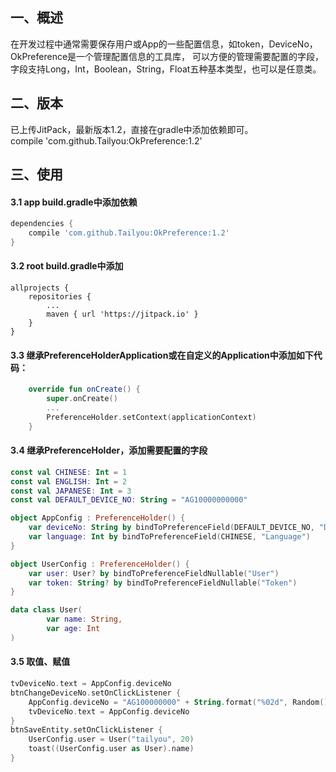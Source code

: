 ## 一、概述

在开发过程中通常需要保存用户或App的一些配置信息，如token，DeviceNo，OkPreference是一个管理配置信息的工具库，
可以方便的管理需要配置的字段，字段支持Long，Int，Boolean，String，Float五种基本类型，也可以是任意类。

## 二、版本

已上传JitPack，最新版本1.2，直接在gradle中添加依赖即可。  
compile 'com.github.Tailyou:OkPreference:1.2'

## 三、使用

#### 3.1 app build.gradle中添加依赖
```groovy
dependencies {
    compile 'com.github.Tailyou:OkPreference:1.2'
}
```

#### 3.2 root build.gradle中添加
```
allprojects {
    repositories {
        ...
        maven { url 'https://jitpack.io' }
    }
}
```

#### 3.3 继承PreferenceHolderApplication或在自定义的Application中添加如下代码：
```kotlin
    override fun onCreate() {
        super.onCreate()
        ...
        PreferenceHolder.setContext(applicationContext)
    }
```

#### 3.4 继承PreferenceHolder，添加需要配置的字段
```kotlin
const val CHINESE: Int = 1
const val ENGLISH: Int = 2
const val JAPANESE: Int = 3
const val DEFAULT_DEVICE_NO: String = "AG10000000000"

object AppConfig : PreferenceHolder() {
    var deviceNo: String by bindToPreferenceField(DEFAULT_DEVICE_NO, "DeviceNo")
    var language: Int by bindToPreferenceField(CHINESE, "Language")
}

object UserConfig : PreferenceHolder() {
    var user: User? by bindToPreferenceFieldNullable("User")
    var token: String? by bindToPreferenceFieldNullable("Token")
}

data class User(
        var name: String,
        var age: Int
)
```

#### 3.5 取值、赋值
```kotlin
tvDeviceNo.text = AppConfig.deviceNo
btnChangeDeviceNo.setOnClickListener {
    AppConfig.deviceNo = "AG100000000" + String.format("%02d", Random().nextInt(100))
    tvDeviceNo.text = AppConfig.deviceNo
}
btnSaveEntity.setOnClickListener {
    UserConfig.user = User("tailyou", 20)
    toast((UserConfig.user as User).name)
}
```

